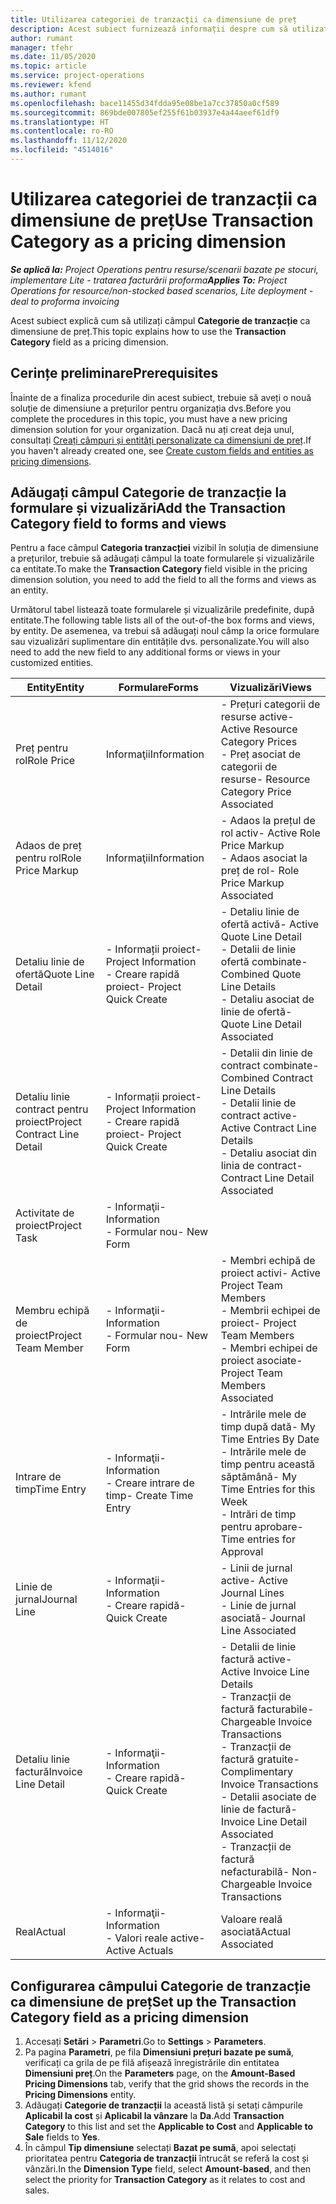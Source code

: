 ```yaml
---
title: Utilizarea categoriei de tranzacții ca dimensiune de preț
description: Acest subiect furnizează informații despre cum să utilizați câmpul Categorie de tranzacție ca dimensiune de preț.
author: rumant
manager: tfehr
ms.date: 11/05/2020
ms.topic: article
ms.service: project-operations
ms.reviewer: kfend
ms.author: rumant
ms.openlocfilehash: bace11455d34fdda95e08be1a7cc37850a0cf589
ms.sourcegitcommit: 869bde007805ef255f61b03937e4a44aeef61df9
ms.translationtype: HT
ms.contentlocale: ro-RO
ms.lasthandoff: 11/12/2020
ms.locfileid: "4514016"
---
```

# <a name="use-transaction-category-as-a-pricing-dimension"></a><span data-ttu-id="a229d-103">Utilizarea categoriei de tranzacții ca dimensiune de preț</span><span class="sxs-lookup"><span data-stu-id="a229d-103">Use Transaction Category as a pricing dimension</span></span>


<span data-ttu-id="a229d-104">_**Se aplică la:** Project Operations pentru resurse/scenarii bazate pe stocuri, implementare Lite - tratarea facturării proforma_</span><span class="sxs-lookup"><span data-stu-id="a229d-104">_**Applies To:** Project Operations for resource/non-stocked based scenarios, Lite deployment - deal to proforma invoicing_</span></span>


<span data-ttu-id="a229d-105">Acest subiect explică cum să utilizați câmpul **Categorie de tranzacție** ca dimensiune de preț.</span><span class="sxs-lookup"><span data-stu-id="a229d-105">This topic explains how to use the **Transaction Category** field as a pricing dimension.</span></span> 

## <a name="prerequisites"></a><span data-ttu-id="a229d-106">Cerințe preliminare</span><span class="sxs-lookup"><span data-stu-id="a229d-106">Prerequisites</span></span>
<span data-ttu-id="a229d-107">Înainte de a finaliza procedurile din acest subiect, trebuie să aveți o nouă soluție de dimensiune a prețurilor pentru organizația dvs.</span><span class="sxs-lookup"><span data-stu-id="a229d-107">Before you complete the procedures in this topic, you must have a new pricing dimension solution for your organization.</span></span> <span data-ttu-id="a229d-108">Dacă nu ați creat deja unul, consultați [Creați câmpuri și entități personalizate ca dimensiuni de preț](create-custom-fields-entities-pricing-dimensions.md).</span><span class="sxs-lookup"><span data-stu-id="a229d-108">If you haven't already created one, see [Create custom fields and entities as pricing dimensions](create-custom-fields-entities-pricing-dimensions.md).</span></span>

## <a name="add-the-transaction-category-field-to-forms-and-views"></a><span data-ttu-id="a229d-109">Adăugați câmpul Categorie de tranzacție la formulare și vizualizări</span><span class="sxs-lookup"><span data-stu-id="a229d-109">Add the Transaction Category field to forms and views</span></span>
<span data-ttu-id="a229d-110">Pentru a face câmpul **Categoria tranzacției** vizibil în soluția de dimensiune a prețurilor, trebuie să adăugați câmpul la toate formularele și vizualizările ca entitate.</span><span class="sxs-lookup"><span data-stu-id="a229d-110">To make the **Transaction Category** field visible in the pricing dimension solution, you need to add the field to all the forms and views as an entity.</span></span>

<span data-ttu-id="a229d-111">Următorul tabel listează toate formularele și vizualizările predefinite, după entitate.</span><span class="sxs-lookup"><span data-stu-id="a229d-111">The following table lists all of the out-of-the box forms and views, by entity.</span></span> <span data-ttu-id="a229d-112">De asemenea, va trebui să adăugați noul câmp la orice formulare sau vizualizări suplimentare din entitățile dvs. personalizate.</span><span class="sxs-lookup"><span data-stu-id="a229d-112">You will also need to add the new field to any additional forms or views in your customized entities.</span></span>

|  <span data-ttu-id="a229d-113">Entity</span><span class="sxs-lookup"><span data-stu-id="a229d-113">Entity</span></span>        | <span data-ttu-id="a229d-114">Formulare</span><span class="sxs-lookup"><span data-stu-id="a229d-114">Forms</span></span>     |<span data-ttu-id="a229d-115">Vizualizări</span><span class="sxs-lookup"><span data-stu-id="a229d-115">Views</span></span>        |
| ------------------------------|---------------------------------|----------------------------------|
|  <span data-ttu-id="a229d-116">Preț pentru rol</span><span class="sxs-lookup"><span data-stu-id="a229d-116">Role Price</span></span>| <span data-ttu-id="a229d-117">Informaţii</span><span class="sxs-lookup"><span data-stu-id="a229d-117">Information</span></span> |<span data-ttu-id="a229d-118">- Prețuri categorii de resurse active</span><span class="sxs-lookup"><span data-stu-id="a229d-118">- Active Resource Category Prices</span></span><br> <span data-ttu-id="a229d-119">- Preț asociat de categorii de resurse</span><span class="sxs-lookup"><span data-stu-id="a229d-119">- Resource Category Price Associated</span></span> |
|  <span data-ttu-id="a229d-120">Adaos de preț pentru rol</span><span class="sxs-lookup"><span data-stu-id="a229d-120">Role Price Markup</span></span>| <span data-ttu-id="a229d-121">Informaţii</span><span class="sxs-lookup"><span data-stu-id="a229d-121">Information</span></span>|<span data-ttu-id="a229d-122">- Adaos la prețul de rol activ</span><span class="sxs-lookup"><span data-stu-id="a229d-122">- Active Role Price Markup</span></span><br><span data-ttu-id="a229d-123">- Adaos asociat la preț de rol</span><span class="sxs-lookup"><span data-stu-id="a229d-123">- Role Price Markup Associated</span></span> |
|  <span data-ttu-id="a229d-124">Detaliu linie de ofertă</span><span class="sxs-lookup"><span data-stu-id="a229d-124">Quote Line Detail</span></span>|<span data-ttu-id="a229d-125">- Informații proiect</span><span class="sxs-lookup"><span data-stu-id="a229d-125">- Project Information</span></span><br><span data-ttu-id="a229d-126">- Creare rapidă proiect</span><span class="sxs-lookup"><span data-stu-id="a229d-126">- Project Quick Create</span></span>| <span data-ttu-id="a229d-127">- Detaliu linie de ofertă activă</span><span class="sxs-lookup"><span data-stu-id="a229d-127">- Active Quote Line Detail</span></span><br><span data-ttu-id="a229d-128">- Detalii de linie ofertă combinate</span><span class="sxs-lookup"><span data-stu-id="a229d-128">- Combined Quote Line Details</span></span><br><span data-ttu-id="a229d-129">- Detaliu asociat de linie de ofertă</span><span class="sxs-lookup"><span data-stu-id="a229d-129">- Quote Line Detail Associated</span></span> |
|  <span data-ttu-id="a229d-130">Detaliu linie contract pentru proiect</span><span class="sxs-lookup"><span data-stu-id="a229d-130">Project Contract Line Detail</span></span>|<span data-ttu-id="a229d-131">- Informații proiect</span><span class="sxs-lookup"><span data-stu-id="a229d-131">- Project Information</span></span><br><span data-ttu-id="a229d-132">- Creare rapidă proiect</span><span class="sxs-lookup"><span data-stu-id="a229d-132">- Project Quick Create</span></span>|<span data-ttu-id="a229d-133">- Detalii din linie de contract combinate</span><span class="sxs-lookup"><span data-stu-id="a229d-133">- Combined Contract Line Details</span></span><br><span data-ttu-id="a229d-134">- Detalii linie de contract active</span><span class="sxs-lookup"><span data-stu-id="a229d-134">- Active Contract Line Details</span></span><br><span data-ttu-id="a229d-135">- Detaliu asociat din linia de contract</span><span class="sxs-lookup"><span data-stu-id="a229d-135">- Contract Line Detail Associated</span></span> |
|  <span data-ttu-id="a229d-136">Activitate de proiect</span><span class="sxs-lookup"><span data-stu-id="a229d-136">Project Task</span></span>|<span data-ttu-id="a229d-137">- Informaţii</span><span class="sxs-lookup"><span data-stu-id="a229d-137">- Information</span></span><br><span data-ttu-id="a229d-138">- Formular nou</span><span class="sxs-lookup"><span data-stu-id="a229d-138">- New Form</span></span>| &nbsp; |
|  <span data-ttu-id="a229d-139">Membru echipă de proiect</span><span class="sxs-lookup"><span data-stu-id="a229d-139">Project Team Member</span></span>|<span data-ttu-id="a229d-140">- Informaţii</span><span class="sxs-lookup"><span data-stu-id="a229d-140">- Information</span></span><br><span data-ttu-id="a229d-141">- Formular nou</span><span class="sxs-lookup"><span data-stu-id="a229d-141">- New Form</span></span>|<span data-ttu-id="a229d-142">- Membri echipă de proiect activi</span><span class="sxs-lookup"><span data-stu-id="a229d-142">- Active Project Team Members</span></span><br><span data-ttu-id="a229d-143">- Membrii echipei de proiect</span><span class="sxs-lookup"><span data-stu-id="a229d-143">- Project Team Members</span></span><br><span data-ttu-id="a229d-144">- Membri echipei de proiect asociate</span><span class="sxs-lookup"><span data-stu-id="a229d-144">- Project Team Members Associated</span></span> |
|  <span data-ttu-id="a229d-145">Intrare de timp</span><span class="sxs-lookup"><span data-stu-id="a229d-145">Time Entry</span></span>|<span data-ttu-id="a229d-146">- Informaţii</span><span class="sxs-lookup"><span data-stu-id="a229d-146">- Information</span></span><br><span data-ttu-id="a229d-147">- Creare intrare de timp</span><span class="sxs-lookup"><span data-stu-id="a229d-147">- Create Time Entry</span></span>|<span data-ttu-id="a229d-148">- Intrările mele de timp după dată</span><span class="sxs-lookup"><span data-stu-id="a229d-148">- My Time Entries By Date</span></span><br><span data-ttu-id="a229d-149">- Intrările mele de timp pentru această săptămână</span><span class="sxs-lookup"><span data-stu-id="a229d-149">- My Time Entries for this Week</span></span><br><span data-ttu-id="a229d-150">- Intrări de timp pentru aprobare</span><span class="sxs-lookup"><span data-stu-id="a229d-150">- Time entries for Approval</span></span>|
|  <span data-ttu-id="a229d-151">Linie de jurnal</span><span class="sxs-lookup"><span data-stu-id="a229d-151">Journal Line</span></span>|<span data-ttu-id="a229d-152">- Informaţii</span><span class="sxs-lookup"><span data-stu-id="a229d-152">- Information</span></span><br><span data-ttu-id="a229d-153">- Creare rapidă</span><span class="sxs-lookup"><span data-stu-id="a229d-153">- Quick Create</span></span>|<span data-ttu-id="a229d-154">- Linii de jurnal active</span><span class="sxs-lookup"><span data-stu-id="a229d-154">- Active Journal Lines</span></span><br><span data-ttu-id="a229d-155">- Linie de jurnal asociată</span><span class="sxs-lookup"><span data-stu-id="a229d-155">- Journal Line Associated</span></span>|
|  <span data-ttu-id="a229d-156">Detaliu linie factură</span><span class="sxs-lookup"><span data-stu-id="a229d-156">Invoice Line Detail</span></span>|<span data-ttu-id="a229d-157">- Informaţii</span><span class="sxs-lookup"><span data-stu-id="a229d-157">- Information</span></span><br><span data-ttu-id="a229d-158">- Creare rapidă</span><span class="sxs-lookup"><span data-stu-id="a229d-158">- Quick Create</span></span>|<span data-ttu-id="a229d-159">- Detalii de linie factură active</span><span class="sxs-lookup"><span data-stu-id="a229d-159">- Active Invoice Line Details</span></span><br><span data-ttu-id="a229d-160">- Tranzacții de factură facturabile</span><span class="sxs-lookup"><span data-stu-id="a229d-160">- Chargeable Invoice Transactions</span></span><br><span data-ttu-id="a229d-161">- Tranzacții de factură gratuite</span><span class="sxs-lookup"><span data-stu-id="a229d-161">- Complimentary Invoice Transactions</span></span><br><span data-ttu-id="a229d-162">- Detalii asociate de linie de factură</span><span class="sxs-lookup"><span data-stu-id="a229d-162">- Invoice Line Detail Associated</span></span> <br><span data-ttu-id="a229d-163">- Tranzacții de factură nefacturabilă</span><span class="sxs-lookup"><span data-stu-id="a229d-163">- Non-Chargeable Invoice Transactions</span></span>|
|  <span data-ttu-id="a229d-164">Real</span><span class="sxs-lookup"><span data-stu-id="a229d-164">Actual</span></span>|<span data-ttu-id="a229d-165">- Informaţii</span><span class="sxs-lookup"><span data-stu-id="a229d-165">- Information</span></span><br><span data-ttu-id="a229d-166">- Valori reale active</span><span class="sxs-lookup"><span data-stu-id="a229d-166">- Active Actuals</span></span>| <span data-ttu-id="a229d-167">Valoare reală asociată</span><span class="sxs-lookup"><span data-stu-id="a229d-167">Actual Associated</span></span> |

## <a name="set-up-the-transaction-category-field-as-a-pricing-dimension"></a><span data-ttu-id="a229d-168">Configurarea câmpului Categorie de tranzacție ca dimensiune de preț</span><span class="sxs-lookup"><span data-stu-id="a229d-168">Set up the Transaction Category field as a pricing dimension</span></span>

1. <span data-ttu-id="a229d-169">Accesați **Setări** > **Parametri**.</span><span class="sxs-lookup"><span data-stu-id="a229d-169">Go to **Settings** > **Parameters**.</span></span> 
2. <span data-ttu-id="a229d-170">Pa pagina **Parametri**, pe fila **Dimensiuni prețuri bazate pe sumă**, verificați ca grila de pe filă afișează înregistrările din entitatea **Dimensiuni preț**.</span><span class="sxs-lookup"><span data-stu-id="a229d-170">On the **Parameters** page, on the **Amount-Based Pricing Dimensions** tab, verify that the grid shows the records in the **Pricing Dimensions** entity.</span></span>
3. <span data-ttu-id="a229d-171">Adăugați **Categorie de tranzacții** la această listă și setați câmpurile **Aplicabil la cost** și **Aplicabil la vânzare** la **Da**.</span><span class="sxs-lookup"><span data-stu-id="a229d-171">Add **Transaction Category** to this list and set the **Applicable to Cost** and **Applicable to Sale** fields to **Yes**.</span></span>
4. <span data-ttu-id="a229d-172">În câmpul **Tip dimensiune** selectați **Bazat pe sumă**, apoi selectați prioritatea pentru **Categoria de tranzacții** întrucât se referă la cost și vânzări.</span><span class="sxs-lookup"><span data-stu-id="a229d-172">In the **Dimension Type** field, select **Amount-based**, and then select the priority for **Transaction Category** as it relates to cost and sales.</span></span>
